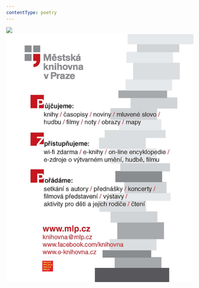 ```yaml
---
contentType: poetry
---
```


<section>

![](../Images/obalka_bozska_komedie.jpg)![](./resources/upoutavka_eknihy.jpg)

</section>
